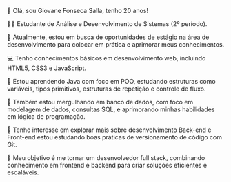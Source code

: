 👋 Olá, sou Giovane Fonseca Salla, tenho 20 anos!

🧑‍💻 Estudante de Análise e Desenvolvimento de Sistemas (2º período).

📍 Atualmente, estou em busca de oportunidades de estágio na área de desenvolvimento para colocar em prática e aprimorar meus conhecimentos.

💻 Tenho conhecimentos básicos em desenvolvimento web, incluindo HTML5, CSS3 e JavaScript.

🌱 Estou aprendendo Java com foco em POO, estudando estruturas como variáveis, tipos primitivos, estruturas de repetição e controle de fluxo.

💾 Também estou mergulhando em banco de dados, com foco em modelagem de dados, consultas SQL, e aprimorando minhas habilidades em lógica de programação.

🔧 Tenho interesse em explorar mais sobre desenvolvimento Back-end e Front-end  estou estudando boas práticas de versionamento de código com Git.

🎯 Meu objetivo é me tornar um desenvolvedor full stack, combinando conhecimento em frontend e backend para criar soluções eficientes e escaláveis.

